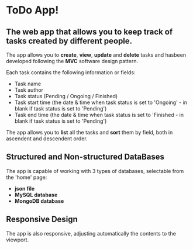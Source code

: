 # ToDo App! 
## The web app that allows you to keep track of tasks created by different people.

The app allows you to **create**, **view**, **update** and **delete** tasks and hasbeen developed following the **MVC** software design pattern.

Each task contains the following information or fields:
- Task name
- Task author
- Task status (Pending / Ongoing / Finished)
- Task start time (the date & time when task status is set to 'Ongoing' - in blank if task status is set to 'Pending')
- Task end time (the date & time when task status is set to 'Finished - in blank if task status is set to 'Pending')

The app allows you to **list** all the tasks and **sort** them by field, both in ascendent and descendent order.

## Structured and Non-structured DataBases
The app is capable of working with 3 types of databases, selectable from the 'home' page:
- **json file**
- **MySQL database**
- **MongoDB database**

## Responsive Design
The app is also responsive, adjusting automatically the contents to the viewport.

